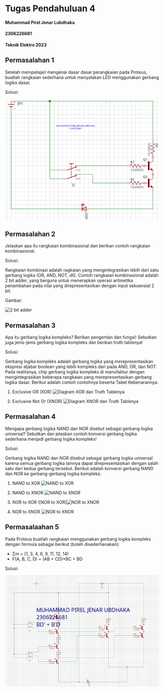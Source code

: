 # Tugas Pendahuluan 4
#### Muhammad Pirel Jenar Lubdhaka
#### 2306226681
#### Teknik Elektro 2023



## Permasalahan 1
Setelah mempelajari mengenai dasar dasar perangkaian pada Proteus, buatlah rangkaian sederhana untuk menyalakan LED menggunakan gerbang logika dasar.

Solusi:

![Rangkaian Gerbang AND](https://github.com/pirel624/Dasar_Sistem_Digital/blob/f07695635bb1863543f59079ed4115956655591b/TT4_Rangkaian_1.png)



## Permasalahan 2
Jelaskan apa itu rangkaian kombinasional dan berikan contoh rangkaian kombinasional.

Solusi:

Rangkaian kombinasi adalah ragkaian yang mengintegrasikan lebih dari satu gerbang logika (OR, AND, NOT, dll). Contoh rangkaian kombinasional adalah 2 bit adder, yang berguna untuk menerapkan operasi aritmetika penambahan pada nilai yang direpresentasikan dengan input sekuensial 2 bit.

Gambar:

![2 bit adder](https://eng.libretexts.org/@api/deki/files/41933/2_bit_full_adder_circuit.png?revision=1&size=bestfit&width=654&height=789)



## Permasalahan 3
Apa itu gerbang logika kompleks? Berikan pengertian dan fungsi! Sebutkan juga jenis-jenis gerbang logika kompleks dan berikan truth tablenya!

Solusi:

Gerbang logika kompleks adalah gerbang logika yang merepresentasikan ekspresi aljabar boolean yang lebih kompleks dari pada AND, OR, dan NOT. Pada realitanya, chip gerbang logika kompleks di manufaktur dengan mengintegrasikan beberapa rangkaian yang merepresentasikan gerbang logika dasar. Berikut adalah contoh contohnya beserta Tabel Kebenarannya.

1. Exclusive OR (XOR)
![Diagram XOR dan Truth Tablenya](https://cdn.shopify.com/s/files/1/0611/1644/9018/files/XOR_Logic_Gate_symbol_with_truth_table_480x480.jpg?v=1681931209)

2. Exclusive Not Or (XNOR)
![Diagram XNOR dan Truth Tablenya](https://cdn.shopify.com/s/files/1/0611/1644/9018/files/XNOR_Gate_with_Truth_Table_600x600.jpg?v=1686259064)



## Permasalahan 4
Mengapa gerbang logika NAND dan NOR disebut sebagai gerbang logika universal? Sebutkan dan jelaskan contoh konversi gerbang logika sederhana menjadi gerbang logika kompleks! 

Solusi:

Gerbang logika NAND dan NOR disebut sebagai gerbang logika universal karena semua gerbang logika lainnya dapat direpresentasikan dengan salah satu dari kedua gerbang tersebut. Berikut adalah konversi gerbang NAND dan NOR ke gerbang-gerbang logika kompleks:

1. NAND to XOR
![NAND to XOR](https://upload.wikimedia.org/wikipedia/commons/thumb/2/20/XOR_from_NAND_2.svg/330px-XOR_from_NAND_2.svg.png)
2. NAND to XNOR
![NAND to XNOR](https://www.deldsim.com/circuit_diagram/17.png)

3. NOR to XOR
![NOR to XOR]![NOR to XNOR](https://content.instructables.com/FKS/9L52/H4AFZJ82/FKS9L52H4AFZJ82.bmp?auto=webp&fit=bounds&frame=1auto=webp&frame=1&height=150)

4. NOR to XNOR
![NOR to XNOR](https://www.deldsim.com/circuit_diagram/10.png)



## Permasalaahan 5
Pada Proteus buatlah rangkaian menggunakan gerbang logika kompleks dengan formula sebagai berikut (boleh disederhanakan):
- Σm = (1, 3, 4, 6, 9, 11, 12, 14) 
- F(A, B, C, D) = (AB + CD)*BC + BD

Solusi:

![Rangkaian 5,1](https://github.com/pirel624/Dasar_Sistem_Digital/blob/f8fdc7d7a7e41e460320bd068023a65de7f54ddd/TT4_Rangkaian_5%2C1.png)




